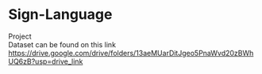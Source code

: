 # Sign-Language
Project
<br>
Dataset can be found on this link https://drive.google.com/drive/folders/13aeMUarDitJgeo5PnaWvd20zBWhUQ6zB?usp=drive_link
